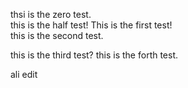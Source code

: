 thsi is the zero test. <br>
this is the half test!
This is the first test! <br>
this is the second test.

this is the third test?
this is the forth test.

ali edit
